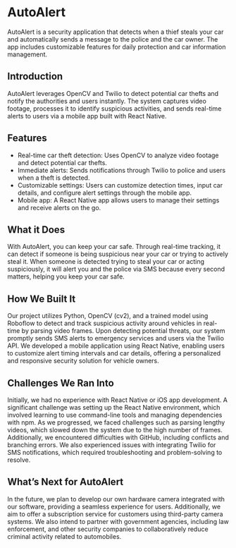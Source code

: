 AutoAlert
=====

AutoAlert is a security application that detects when a thief steals your car and automatically sends a message to the police and the car owner. The app includes customizable features for daily protection and car information management.

## Introduction

AutoAlert leverages OpenCV and Twilio to detect potential car thefts and notify the authorities and users instantly. The system captures video footage, processes it to identify suspicious activities, and sends real-time alerts to users via a mobile app built with React Native.

## Features

- Real-time car theft detection: Uses OpenCV to analyze video footage and detect potential car thefts.
- Immediate alerts: Sends notifications through Twilio to police and users when a theft is detected.
- Customizable settings: Users can customize detection times, input car details, and configure alert settings through the mobile app.
- Mobile app: A React Native app allows users to manage their settings and receive alerts on the go.


## What it Does

With AutoAlert, you can keep your car safe. Through real-time tracking, it can detect if someone is being suspicious near your car or trying to actively steal it. When someone is detected trying to steal your car or acting suspiciously, it will alert you and the police via SMS because every second matters, helping you keep your car safe.

## How We Built It

Our project utilizes Python, OpenCV (cv2), and a trained model using Roboflow to detect and track suspicious activity around vehicles in real-time by parsing video frames. Upon detecting potential threats, our system promptly sends SMS alerts to emergency services and users via the Twilio API. We developed a mobile application using React Native, enabling users to customize alert timing intervals and car details, offering a personalized and responsive security solution for vehicle owners.

## Challenges We Ran Into

Initially, we had no experience with React Native or iOS app development. A significant challenge was setting up the React Native environment, which involved learning to use command-line tools and managing dependencies with npm. As we progressed, we faced challenges such as parsing lengthy videos, which slowed down the system due to the high number of frames. Additionally, we encountered difficulties with GitHub, including conflicts and branching errors. We also experienced issues with integrating Twilio for SMS notifications, which required troubleshooting and problem-solving to resolve.


## What’s Next for AutoAlert

In the future, we plan to develop our own hardware camera integrated with our software, providing a seamless experience for users. Additionally, we aim to offer a subscription service for customers using third-party camera systems. We also intend to partner with government agencies, including law enforcement, and other security companies to collaboratively reduce criminal activity related to automobiles.
